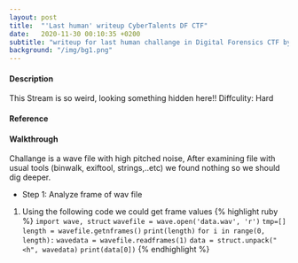 ```yaml
---
layout: post
title:  "'Last human' writeup CyberTalents DF CTF"
date:   2020-11-30 00:10:35 +0200
subtitle: "writeup for last human challange in Digital Forensics CTF by CyberTalents"
background: "/img/bg1.png"
---
```


#### Description
This Stream is so weird, looking something hidden here!!
Diffculity: Hard
#### Reference
#### Walkthrough
Challange is a wave file with high pitched noise, After examining file with usual tools (binwalk, exiftool, strings,..etc) we found nothing so we should dig deeper.
* Step 1: Analyze frame of wav file
1. Using the following code we could get frame values 
            {% highlight ruby %}
            `import wave, struct`
            `wavefile = wave.open('data.wav', 'r')`
            `tmp=[]`
            `length = wavefile.getnframes()`
            `print(length)`
            `for i in range(0, length):`
               `wavedata = wavefile.readframes(1)`
               `data = struct.unpack("<h", wavedata)`
               `print(data[0])`
               {% endhighlight %}
